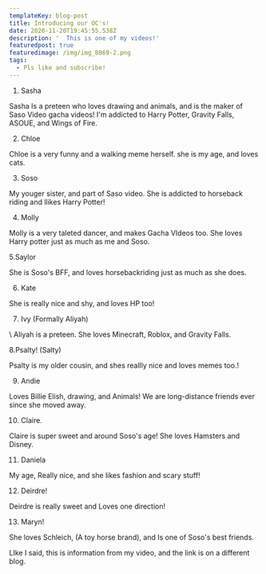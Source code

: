 ```yaml
---
templateKey: blog-post
title: Introducing our OC's!
date: 2020-11-20T19:45:55.538Z
description: '  This is one of my videos!'
featuredpost: true
featuredimage: /img/img_8069-2.png
tags:
  - Pls like and subscribe!
---
```

1. Sasha

Sasha Is a preteen who loves drawing and animals, and is the maker of Saso Video gacha videos! I'm addicted to Harry Potter, Gravity Falls, ASOUE, and Wings of Fire.                                     

2. Chloe

Chloe is a very funny and a walking meme herself. she is my age, and loves cats.

3. Soso

My youger sister, and part of Saso video. She is addicted to horseback riding and llikes Harry Potter!

4. Molly

Molly is a very taleted dancer, and makes Gacha VIdeos too. She loves Harry potter just as much as me and Soso.

5.Saylor

She is Soso's BFF, and loves horsebackriding just as much as she does. 

6. Kate

She is really nice and shy, and loves HP too!

7. Ivy (Formally Aliyah)

\    Aliyah is a preteen. She loves Minecraft, Roblox, and Gravity Falls.

8.Psalty! (Salty)

 Psalty is my older cousin, and shes reallly nice and loves memes too.! 

9. Andie

  Loves Billie Elish, drawing, and Animals! We are long-distance friends ever since she moved away.

10. Claire. 

   Claire is super sweet and around Soso's age! She loves Hamsters and Disney.

11. Daniela

My age, Really nice, and she likes fashion and scary stuff!

12. Deirdre!

   Deirdre is really sweet and Loves one direction!

13. Maryn! 

   She loves Schleich, (A toy horse brand), and Is one of Soso's best friends.

LIke I said, this is information from my video, and the link is on a different blog.
